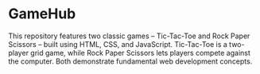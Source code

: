# GameHub
This repository features two classic games – Tic-Tac-Toe and Rock Paper Scissors – built using HTML, CSS, and JavaScript. Tic-Tac-Toe is a two-player grid game, while Rock Paper Scissors lets players compete against the computer. Both demonstrate fundamental web development concepts.
